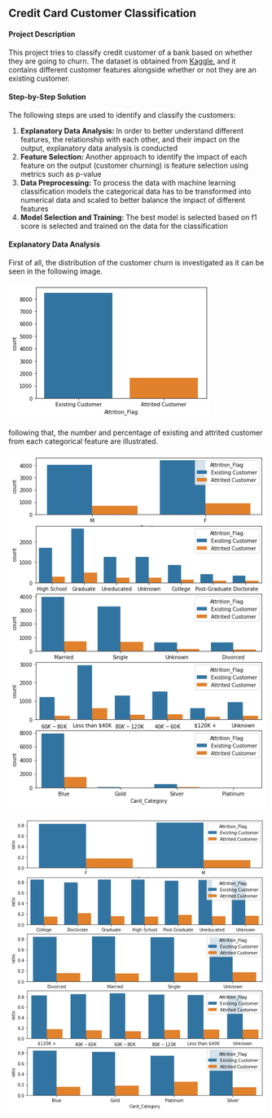 <h2> Credit Card Customer Classification</h2>
<h4> Project Description </h4>
<p> 
This project tries to classify credit customer of a bank based on whether they are going to churn. The dataset is obtained from <a href='https://www.kaggle.com/datasets/sakshigoyal7/credit-card-customers'>Kaggle.</a> and it contains different customer features alongside whether or not they are an existing customer.<br>
</p>
<h4> Step-by-Step Solution </h4>
<p>
The following steps are used to identify and classify the customers:<br>
<ol>
<li> <strong> Explanatory Data Analysis: </strong> In order to better understand different features, the relationship with each other, and their impact on the output, explanatory data analysis is conducted </li>
<li> <strong> Feature Selection: </strong> Another approach to identify the impact of each feature on the output (customer churning) is feature selection using metrics such as p-value </li>
<li> <strong> Data Preprocessing: </strong> To process the data with machine learning classification models the categorical data has to be transformed into numerical data and scaled to better balance the impact of different features </li>
<li> <strong> Model Selection and Training: </strong> The best model is selected based on f1 score is selected and trained on the data for the classification </li>
</ol>
</p>
<h4> Explanatory Data Analysis</h4>
<p>
First of all, the distribution of the customer churn is investigated as it can be seen in the following image.<br>
<br>
<img src='https://github.com/AliAbbasiSh/Credit-Card-Customers/blob/main/download.png' ><br>
<br>
following that, the number and percentage of existing and attrited customer from each categorical feature are illustrated.<br>
<br>
<img src='https://github.com/AliAbbasiSh/Credit-Card-Customers/blob/main/Categorical%20Features.png'><br>
<br>
<img src='https://github.com/AliAbbasiSh/Credit-Card-Customers/blob/main/Categorical%20Feature%20Percentages.png'><br>
<br>

</p>





